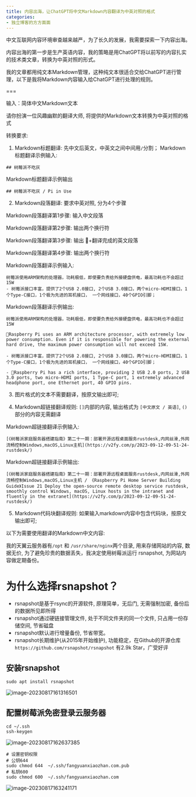 ```yaml
---
title: 内容出海，让ChatGPT将中文Markdown内容翻译为中英对照的格式
categories:
- 独立博客的方方面面
---
```


中文互联网内容环境审查越来越严，为了长久的发展，我需要探索一下内容出海。

内容出海的第一步是生产英语内容，我的策略是用ChatGPT将以前写的内容扎实的技术类文章，转换为中英对照的形式。

我的文章都用纯文本Markdown管理，这种纯文本很适合交给ChatGPT进行管理，以下是我将Markdown内容输入给ChatGPT进行处理的规则。


===


输入：简体中文Markdown文本

请你扮演一位风趣幽默的翻译大师, 将提供的Markdown文本转换为中英对照的格式

转换要求:

1. Markdown标题翻译: 先中文后英文，中英文之间中间用` / `分割；
Markdown标题翻译示例输入: 
```
## 树莓派不吃灰
```
Markdown标题翻译示例输出
```
## 树莓派不吃灰 / Pi in Use
```

2. Markdown段落翻译: 要求中英对照, 分为4个步骤

Markdown段落翻译第1步骤: 输入中文段落

Markdown段落翻译第2步骤: 输出两个换行符

Markdown段落翻译第3步骤: 输出 🌈+翻译完成的英文段落

Markdown段落翻译第4步骤: 输出两个换行符

Markdown段落翻译示例输入:

```
树莓派使用ARM架构的处理器，功耗极低，即使要负责给外接硬盘供电，最高功耗也不会超过15W
- 树莓派接口丰富，提供了2个USB 2.0接口, 2个USB 3.0接口，两个micro-HDMI接口，1个Type-C接口，1个极为先进的耳机接口， 一个网线接口，40个GPIO引脚；
```

Markdown段落翻译示例输出:

```
树莓派使用ARM架构的处理器，功耗极低，即使要负责给外接硬盘供电，最高功耗也不会超过15W

🌈Raspberry Pi uses an ARM architecture processor, with extremely low power consumption. Even if it is responsible for powering the external hard drive, the maximum power consumption will not exceed 15W.

- 树莓派接口丰富，提供了2个USB 2.0接口, 2个USB 3.0接口，两个micro-HDMI接口，1个Type-C接口，1个极为先进的耳机接口， 一个网线接口，40个GPIO引脚；

- 🌈Raspberry Pi has a rich interface, providing 2 USB 2.0 ports, 2 USB 3.0 ports, two micro-HDMI ports, 1 Type-C port, 1 extremely advanced headphone port, one Ethernet port, 40 GPIO pins.

```

3. 图片格式的文本不需要翻译，按原文输出即可;

4. Markdown超链接翻译规则: `[]`内部的内容, 输出格式为 `[中文原文 / 英语]`, `()` 部分的内容无需翻译

Markdown超链接翻译示例输入:
```
[《树莓派家庭服务器搭建指南》第二十一期：部署开源远程桌面服务rustdesk,内网丝滑,外网流畅控制Windows,macOS,Linux主机](https://v2fy.com/p/2023-09-12-09-51-24-rustdesk/)
```

Markdown超链接翻译示例输出:
```
[《树莓派家庭服务器搭建指南》第二十一期：部署开源远程桌面服务rustdesk,内网丝滑,外网流畅控制Windows,macOS,Linux主机 / 《Raspberry Pi Home Server Building Guide》Issue 21 Deploy the open-source remote desktop service rustdesk, smoothly control Windows, macOS, Linux hosts in the intranet and fluently in the extranet](https://v2fy.com/p/2023-09-12-09-51-24-rustdesk/)
```

5. Markdown代码块翻译规则: 如果输入markdown内容中包含代码块，按原文输出即可;


以下为需要使用翻译的Markdown中文内容:




我的天翼云服务器有`/opt` 和 `/usr/share/nginx`两个目录, 用来存储网站的内容, 数据无价, 为了避免珍贵的数据丢失，我决定使用树莓派运行 rsnapshot, 为网站内容做定期备份。


# 为什么选择rsnapshot？

- rsnapshot是基于rsync的开源软件, 原理简单，无后门, 无需强制加密, 备份后的数据所见即所得
- rsnapshot通过硬链接管理文件, 处于不同文件夹的同一个文件, 只占用一份存储空间, 节省磁盘 
- rsnapshot默认进行增量备份, 节省带宽。
- rsnapshot长期维护(从2015年开始维护), 功能稳定，在Github的开源仓库`https://github.com/rsnapshot/rsnapshot` 有2.9k Star，广受好评

## 安装rsnapshot

```
sudo apt install rsnapshot
```

![image-20230817161316501](https://cdn.fangyuanxiaozhan.com/assets/16922599974820YyapFbm.png)



## 配置树莓派免密登录云服务器



```
cd ~/.ssh
ssh-keygen
```

![image-20230817162637385](https://cdn.fangyuanxiaozhan.com/assets/1692260798024ikRi3ATB.png)



```
# 设置密钥权限 
# 公钥644
sudo chmod 644  ~/.ssh/fangyuanxiaozhan.com.pub
# 私钥600
sudo chmod 600  ~/.ssh/fangyuanxiaozhan.com
```



![image-20230817163241171](https://cdn.fangyuanxiaozhan.com/assets/1692261161591whEwecbf.png)

